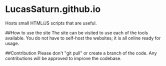 # LucasSaturn.github.io
Hosts small HTML/JS scripts that are useful.

##How to use the site
The site can be visited to use each of the tools available. You do not have to self-host the websites; it is all online ready for usage. 

##Contribution
Please don't "git pull" or create a branch of the code. Any contributions will be approved to improve the codebase.
